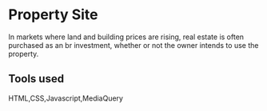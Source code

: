 # Property Site 
In markets where land and building prices are rising, real estate is often purchased as an br investment, whether or not the owner intends to use the property.

## Tools used
HTML,CSS,Javascript,MediaQuery
